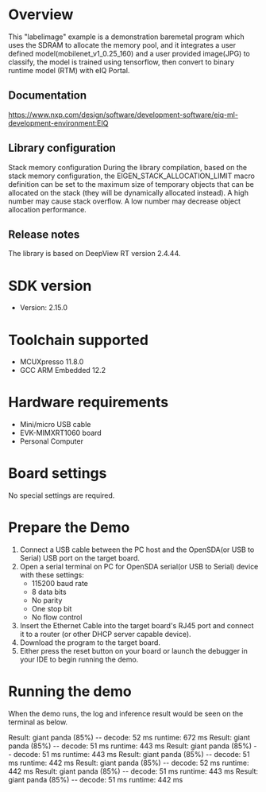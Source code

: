 Overview
========
This "labelimage" example is a demonstration baremetal program which uses the SDRAM to allocate
the memory pool, and it integrates a user defined model(mobilenet_v1_0.25_160) and a user
provided image(JPG) to classify, the model is trained using tensorflow, then convert to binary
runtime model (RTM) with eIQ Portal.

Documentation
-------------
  https://www.nxp.com/design/software/development-software/eiq-ml-development-environment:EIQ

Library configuration
------------------------
 Stack memory configuration
 During the library compilation, based on the stack memory configuration,
 the EIGEN_STACK_ALLOCATION_LIMIT macro definition can be set to the maximum
 size of temporary objects that can be allocated on the stack
 (they will be dynamically allocated instead). A high number may cause stack
 overflow. A low number may decrease object allocation performance.

Release notes
-------------
The library is based on DeepView RT version 2.4.44.


SDK version
===========
- Version: 2.15.0

Toolchain supported
===================
- MCUXpresso  11.8.0
- GCC ARM Embedded  12.2

Hardware requirements
=====================
- Mini/micro USB cable
- EVK-MIMXRT1060 board
- Personal Computer

Board settings
==============
No special settings are required.

Prepare the Demo
================
1.  Connect a USB cable between the PC host and the OpenSDA(or USB to Serial) USB port on the target board.
2.  Open a serial terminal on PC for OpenSDA serial(or USB to Serial) device with these settings:
    - 115200 baud rate
    - 8 data bits
    - No parity
    - One stop bit
    - No flow control
3.  Insert the Ethernet Cable into the target board's RJ45 port and connect it to a router (or other DHCP server capable device).
4.  Download the program to the target board.
5.  Either press the reset button on your board or launch the debugger in your IDE to begin running the demo.

Running the demo
================
When the demo runs, the log and inference result would be seen on the terminal as below.

   Result: giant panda (85%) -- decode: 52 ms runtime: 672 ms
   Result: giant panda (85%) -- decode: 51 ms runtime: 443 ms
   Result: giant panda (85%) -- decode: 51 ms runtime: 443 ms
   Result: giant panda (85%) -- decode: 51 ms runtime: 442 ms
   Result: giant panda (85%) -- decode: 52 ms runtime: 442 ms
   Result: giant panda (85%) -- decode: 51 ms runtime: 443 ms
   Result: giant panda (85%) -- decode: 51 ms runtime: 442 ms
